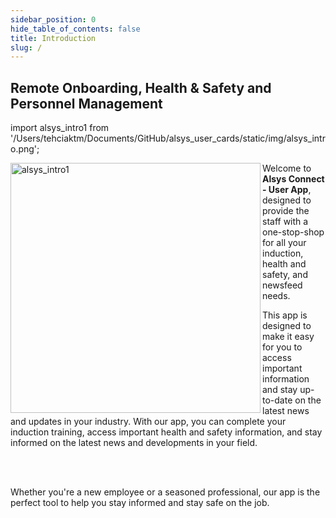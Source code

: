 ```yaml
---
sidebar_position: 0
hide_table_of_contents: false
title: Introduction
slug: /
---
```


<summary>
<h2>Remote Onboarding,
 Health & Safety and
 Personnel Management</h2>


</summary>


import alsys_intro1 from '/Users/tehciaktm/Documents/GitHub/alsys_user_cards/static/img/alsys_intro.png';

<img align="left" src={alsys_intro1} alt="alsys_intro1" width="400"/>

<p>Welcome to <b>Alsys Connect - User App</b>, designed to provide the staff with a one-stop-shop for all your induction, health and safety, and newsfeed needs.</p>

<p>This app is designed to make it easy for you to access important information and stay up-to-date on the latest news and updates in your industry. With our app, you can complete your induction training, access important health and safety information, and stay informed on the latest news and developments in your field. </p>
<br/>
<br/>

<p>Whether you're a new employee or a seasoned professional, our app is the perfect tool to help you stay informed and stay safe on the job. </p>

<br/>
<br/>